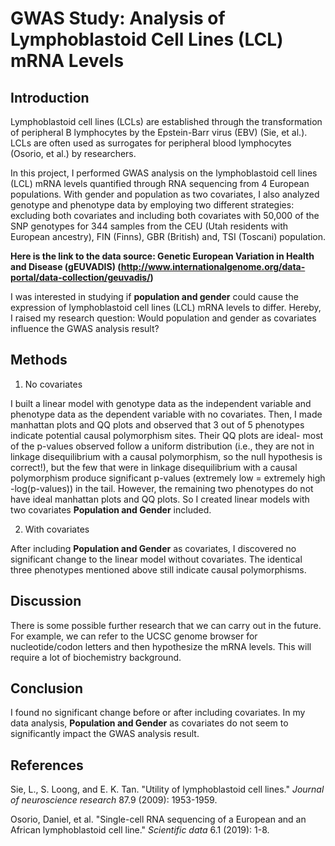 # GWAS Study: Analysis of Lymphoblastoid Cell Lines (LCL) mRNA Levels

## Introduction

Lymphoblastoid cell lines (LCLs) are established through the transformation of peripheral B lymphocytes by the Epstein-Barr virus (EBV) (Sie, et al.). LCLs are often used as surrogates for peripheral blood lymphocytes (Osorio, et al.) by researchers.

In this project, I performed GWAS analysis on the lymphoblastoid cell lines (LCL) mRNA levels quantified through RNA sequencing from 4 European populations. With gender and population as two covariates, I also analyzed genotype and phenotype data by employing two different strategies: excluding both covariates and including both covariates with 50,000 of the SNP genotypes for 344 samples from the CEU (Utah residents with European ancestry), FIN (Finns), GBR (British) and, TSI (Toscani) population.

**Here is the link to the data source: Genetic European Variation in Health and Disease (gEUVADIS) (http://www.internationalgenome.org/data-portal/data-collection/geuvadis/)**

I was interested in studying if **population and gender** could cause the expression of lymphoblastoid cell lines (LCL) mRNA levels to differ. Hereby, I raised my research question: Would population and gender as covariates influence the GWAS analysis result?

## Methods

1. No covariates

I built a linear model with genotype data as the independent variable and phenotype data as the dependent variable with no covariates. Then, I made manhattan plots and QQ plots and observed that 3 out of 5 phenotypes indicate potential causal polymorphism sites. Their QQ plots are ideal- most of the p-values observed follow a uniform distribution (i.e., they are not in linkage disequilibrium with a causal polymorphism, so the null hypothesis is correct!), but the few that were in linkage disequilibrium with a causal polymorphism produce significant p-values (extremely low = extremely high -log(p-values)) in the tail. However, the remaining two phenotypes do not have ideal manhattan plots and QQ plots. So I created linear models with two covariates **Population and Gender** included.

2. With covariates

After including **Population and Gender** as covariates, I discovered no significant change to the linear model without covariates. The identical three phenotypes mentioned above still indicate causal polymorphisms.

## Discussion

There is some possible further research that we can carry out in the future. For example, we can refer to the UCSC genome browser for nucleotide/codon letters and then hypothesize the mRNA levels. This will require a lot of biochemistry background.

## Conclusion

I found no significant change before or after including covariates. In my data analysis, **Population and Gender** as covariates do not seem to significantly impact the GWAS analysis result.

## References

Sie, L., S. Loong, and E. K. Tan. "Utility of lymphoblastoid cell lines." *Journal of neuroscience research* 87.9 (2009): 1953-1959.

Osorio, Daniel, et al. "Single-cell RNA sequencing of a European and an African lymphoblastoid cell line." *Scientific data* 6.1 (2019): 1-8.
